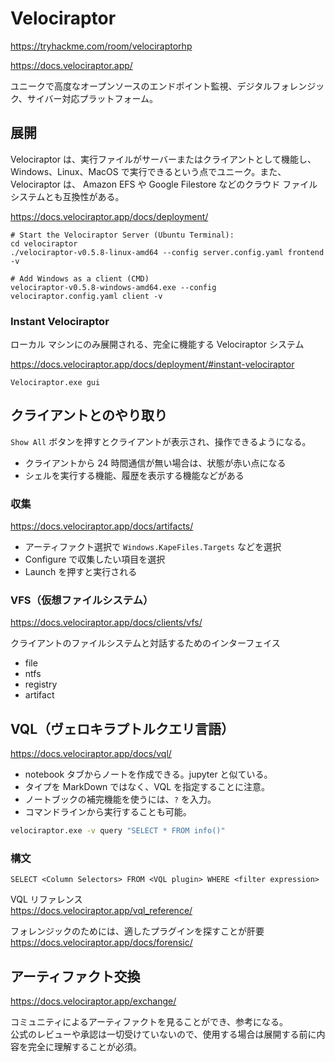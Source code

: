 # Velociraptor

https://tryhackme.com/room/velociraptorhp

https://docs.velociraptor.app/

ユニークで高度なオープンソースのエンドポイント監視、デジタルフォレンジック、サイバー対応プラットフォーム。

## 展開

Velociraptor は、実行ファイルがサーバーまたはクライアントとして機能し、 Windows、Linux、MacOS で実行できるという点でユニーク。また、Velociraptor は、 Amazon EFS や Google Filestore などのクラウド ファイル システムとも互換性がある。

https://docs.velociraptor.app/docs/deployment/

```shell
# Start the Velociraptor Server (Ubuntu Terminal):
cd velociraptor
./velociraptor-v0.5.8-linux-amd64 --config server.config.yaml frontend -v

# Add Windows as a client (CMD)
velociraptor-v0.5.8-windows-amd64.exe --config velociraptor.config.yaml client -v
```

### Instant Velociraptor

ローカル マシンにのみ展開される、完全に機能する Velociraptor システム

https://docs.velociraptor.app/docs/deployment/#instant-velociraptor

```
Velociraptor.exe gui
```

## クライアントとのやり取り

`Show All` ボタンを押すとクライアントが表示され、操作できるようになる。

- クライアントから 24 時間通信が無い場合は、状態が赤い点になる
- シェルを実行する機能、履歴を表示する機能などがある

### 収集

https://docs.velociraptor.app/docs/artifacts/

- アーティファクト選択で `Windows.KapeFiles.Targets` などを選択
- Configure で収集したい項目を選択
- Launch を押すと実行される

### VFS（仮想ファイルシステム）

https://docs.velociraptor.app/docs/clients/vfs/

クライアントのファイルシステムと対話するためのインターフェイス

- file
- ntfs
- registry
- artifact

## VQL（ヴェロキラプトルクエリ言語）

https://docs.velociraptor.app/docs/vql/

- notebook タブからノートを作成できる。jupyter と似ている。
- タイプを MarkDown ではなく、VQL を指定することに注意。
- ノートブックの補完機能を使うには、`?` を入力。
- コマンドラインから実行することも可能。

```cmd
velociraptor.exe -v query "SELECT * FROM info()"
```

### 構文

```
SELECT <Column Selectors> FROM <VQL plugin> WHERE <filter expression>
```

VQL リファレンス  
https://docs.velociraptor.app/vql_reference/

フォレンジックのためには、適したプラグインを探すことが肝要  
https://docs.velociraptor.app/docs/forensic/

## アーティファクト交換

https://docs.velociraptor.app/exchange/

コミュニティによるアーティファクトを見ることができ、参考になる。  
公式のレビューや承認は一切受けていないので、使用する場合は展開する前に内容を完全に理解することが必須。

